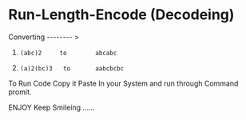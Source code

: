 # Run-Length-Encode (Decodeing)


Converting -------- >    
1)     (abc)2     to        abcabc
   
   
   
2)     (a)2(bc)3   to       aabcbcbc


To Run Code Copy it Paste In your System and run through Command promit. 

ENJOY Keep Smileing ......
